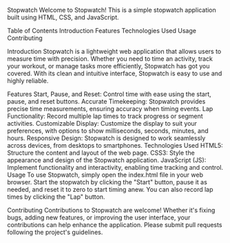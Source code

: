 Stopwatch
Welcome to Stopwatch! This is a simple stopwatch application built using HTML, CSS, and JavaScript.

Table of Contents
Introduction
Features
Technologies Used
Usage
Contributing

Introduction
Stopwatch is a lightweight web application that allows users to measure time with precision. Whether you need to time an activity, track your workout, or manage tasks more efficiently, Stopwatch has got you covered. With its clean and intuitive interface, Stopwatch is easy to use and highly reliable.

Features
Start, Pause, and Reset: Control time with ease using the start, pause, and reset buttons.
Accurate Timekeeping: Stopwatch provides precise time measurements, ensuring accuracy when timing events.
Lap Functionality: Record multiple lap times to track progress or segment activities.
Customizable Display: Customize the display to suit your preferences, with options to show milliseconds, seconds, minutes, and hours.
Responsive Design: Stopwatch is designed to work seamlessly across devices, from desktops to smartphones.
Technologies Used
HTML5: Structure the content and layout of the web page.
CSS3: Style the appearance and design of the Stopwatch application.
JavaScript (JS): Implement functionality and interactivity, enabling time tracking and control.
Usage
To use Stopwatch, simply open the index.html file in your web browser. Start the stopwatch by clicking the "Start" button, pause it as needed, and reset it to zero to start timing anew. You can also record lap times by clicking the "Lap" button.

Contributing
Contributions to Stopwatch are welcome! Whether it's fixing bugs, adding new features, or improving the user interface, your contributions can help enhance the application. Please submit pull requests following the project's guidelines.
